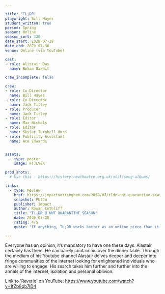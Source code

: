 ```yaml
---

title: "TL;DR"
playwright: Bill Hayes
student_written: true
period: Spring
season: Online
season_sort: 330
date_start: 2020-07-29
date_end: 2020-07-30
venue: Online (via YouTube)

cast:
- role: Alistair Das
  name: Rohan Rakhit

crew_incomplete: false

crew:
- role: Co-Director
  name: Bill Hayes
- role: Co-Director 
  name: Jack Titley
- role: Producer
  name: Jack Titley
- role: Editor
  name: Max Nichols
- role: Editor 
  name: Skylar Turnbull Hurd
- role: Publicity Assistant
  name: Ace Edwards


assets:
  - type: poster
    image: FTJLV2K

prod_shots:
  # Use this - https://history.newtheatre.org.uk/util/smug-albums/

links:
  - type: Review
    href: https://impactnottingham.com/2020/07/tldr-nnt-quarantine-season/
    snapshot: PUtJu
    publisher: Impact
    author: Rowan Cothliff
    title: "TL;DR @ NNT QUARANTINE SEASON"
    date: 2020-07-28
    rating: 4/5
    quote: "If anything, TL;DR works better as an online piece than it would have on stage; it is clearly written with a tailored approach in mind. It is an opening piece that truly celebrates the NNT’s online season with a controversial punch."

---
```


Everyone has an opinion, it’s mandatory to have one these days. Alastair certainly has them. He can barely contain his over the dinner table. Through the medium of his Youtube channel Alastair delves deeper and deeper into fringe communities of the internet looking for enlightened individuals who are willing to engage. His search takes him further and further into the annals of the internet, isolation and personal oblivion.

Link to 'Reverie' on YouTube: https://www.youtube.com/watch?v=1fZb8qb7ID4
